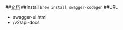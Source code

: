 ##[文档](https://github.com/swagger-api/swagger-codegen)
##Install
`brew install swagger-codegen`
##URL
- swagger-ui.html
- /v2/api-docs